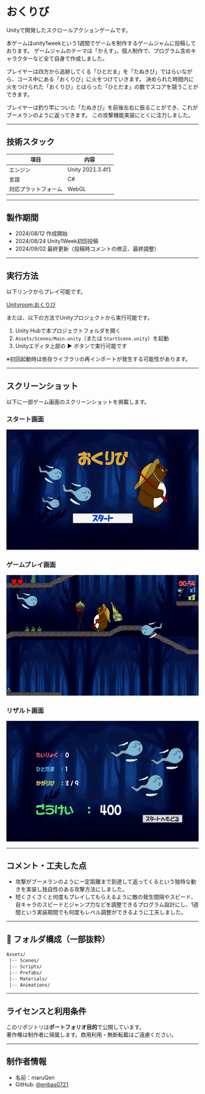 # おくりび

Unityで開発したスクロールアクションゲームです。

本ゲームはunity1weekという1週間でゲームを制作するゲームジャムに投稿しております。
ゲームジャムのテーマは「かえす」。個人制作で、プログラム含めキャラクターなど全て自身で作成しました。

プレイヤーは四方から追跡してくる「ひとだま」を「たぬきび」ではらいながら、コース中にある「おくりび」に火をつけていきます。
決められた時間内に火をつけられた「おくりび」とはらった「ひとだま」の数でスコアを競うことができます。

プレイヤーは釣り竿についた「たぬきび」を前後左右に振ることができ、これがブーメランのように返ってきます。
この攻撃機能実装にとくに注力しました。

---

## 技術スタック

| 項目                  | 内容                                |
|----------------------|-------------------------------------|
| エンジン             | Unity 2021.3.4f1                    |
| 言語                 | C#                                  |
| 対応プラットフォーム | WebGL                                  |
---

## 製作期間
- 2024/08/12  作成開始
- 2024/08/24  Unity1Week初回投稿
- 2024/09/02  最終更新（投稿時コメントの修正、最終調整）

---

## 実行方法
以下リンクからプレイ可能です。

[Unityroom:おくりび](https://unityroom.com/games/okuribitanuki)

または、以下の方法でUnityプロジェクトから実行可能です。
1. Unity Hubで本プロジェクトフォルダを開く  
2. `Assets/Scenes/Main.unity`（または `StartScene.unity`）を起動  
3. Unityエディタ上部の ▶ ボタンで実行可能です

※初回起動時は依存ライブラリの再インポートが発生する可能性があります。

---

## スクリーンショット

以下に一部ゲーム画面のスクリーンショットを掲載します。

### スタート画面
![スタート画面](doc_images/Start.png)
### ゲームプレイ画面
![ゲームプレイ画面](doc_images/GamePlay.png)
### リザルト画面
![リザルト画面](doc_images/Result.png)

---

## コメント・工夫した点

- 攻撃がブーメランのように一定距離まで到達して返ってくるという独特な動きを実装し独自性のある攻撃方法にしました。
- 短くさくさくと何度もプレイしてもらえるように敵の発生間隔やスピード、自キャラのスピードとジャンプ力などを調整できるプログラム設計にし、1週間という実装期間でも何度もレベル調整ができるように工夫しました。

---

## :file_folder: フォルダ構成（一部抜粋）
```
Assets/
 |-- Scenes/
 |-- Scripts/
 |-- Prefabs/
 |-- Materials/
 |-- Animations/
```
---

## ライセンスと利用条件

このリポジトリは**ポートフォリオ目的**で公開しています。  
著作権は制作者に帰属します。商用利用・無断転載はご遠慮ください。

---

## 制作者情報

- 名前：maruQen
- GitHub: [@enbas0721](https://github.com/enbas0721)
